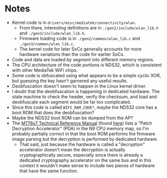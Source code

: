 # Notes

* Kernel code is in `drivers/misc/mediatek/connectivity/wlan`.
  * From there, interesting definitions are in
    `./gen2/include/wlan_lib.h` and `./gen3/include/wlan_lib.h`.
  * Firmware loading code is in `./gen2/common/wlan_lib.c` and
    `./gen3/common/wlan_lib.c`.
  * The kernel code for later SoCs generally accounts for more hardware
    variations than the code for earlier SoCs.
* Code and data are loaded by segment into different memory regions.
* The CPU architecture of the code portions is NDS32, which is
  consistent with other MediaTek WiFi chips.
* Some code is obfuscated using what appears to be a simple cyclic XOR,
  but guessing the key hasn't garnered any useful results.
* Deobfuscation doesn't seem to happen in the Linux kernel driver.
* I doubt that the deobfuscation is happening in dedicated hardware. The
  state machine to check the header, verify the checksum, and load and
  deobfuscate each segment would be far too complicated.
* Since this code is called `WIFI_RAM_CODE*`, maybe the NDS32 core has
  a boot ROM that does the deobfuscation?
* Maybe the NDS32 boot ROM can be dumped from the AP?
* The [MT76x7 Technical Reference Manual][trm] (found [here][docs])
  lists a "Patch Decryption Accelerator" (PDA) in the N9 CPU memory map,
  so I'm probably partially correct in that the boot ROM performs the
  firmware image parsing but the decryption is performed by dedicated
  hardware.
  * That said, just because the hardware is called a "decryption"
    accelerator doesn't mean the decryption is actually
    cryptographically secure, especially since there is already a
    dedicated cryptography accelerator on the same bus and in this
    context it wouldn't make sense to include two pieces of hardware
    that have the same function.


[trm]: https://labs.mediatek.com/en/download/6OPabr6H
[docs]: https://docs.labs.mediatek.com/resource/mt7687-mt7697/en/documentation
